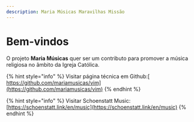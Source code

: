 ```yaml
---
description: Maria Músicas Maravilhas Missão
---
```


# Bem-vindos

O projeto **Maria Músicas** quer ser um contributo para promover a música religiosa no âmbito da Igreja Católica.

{% hint style="info" %}
Visitar página técnica em Github:[  
https://github.com/mariamusicas/vim](https://github.com/mariamusicas/vim)
{% endhint %}

{% hint style="info" %}
Visitar Schoenstatt Music:  
[https://schoenstatt.link/en/music](https://schoenstatt.link/en/music)
{% endhint %}



